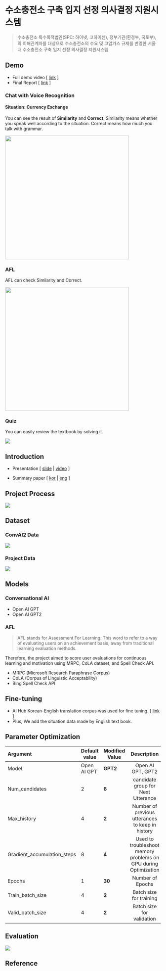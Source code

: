 # 수소충전소 **구축 입지 선정 의사결정 지원시스템**
> 수소충전소 특수목적법인(SPC: 하이넷, 코하이젠), 정부기관(환경부, 국토부), 외 이해관계자를 대상으로 수소충전소의 수요 및 고압가스 규제를 반영한 서울 내 수소충전소 구축 입지 선정 의사결정 지원시스템

## Demo
- Full demo video  [ [link](https://youtu.be/wQf57Zkly0A) ]
- Final Report  [ [link](./documents/final_report.pdf) ]

### Chat with Voice Recognition
#### Situation: Currency Exchange
You can see the result of **Similarity** and **Correct**. Similarity means whether you speak well according to the situation. Correct means how much you talk with grammar.

<img src="./image/main.gif" width="400x"/>


<br/>

### AFL
AFL can check Similarity and Correct.

<img src="./image/AFL.gif" width="400x" />

<br/>


### Quiz
You can easily review the textbook by solving it.

<img src="./image/front-view.gif" />

## Introduction
- Presentation [ [slide](https://drive.google.com/file/d/1aKTveAp5rdqOjbpVT-CFu0GioQ4GMEt1/view?usp=sharing) | [video](https://youtu.be/eyggIxctkF0) ]

- Summary paper [ [kor](https://drive.google.com/drive/u/0/folders/1y1SoWDfAhpzr551PpXJm3POBo7b3WKCb) | [eng](https://drive.google.com/file/d/105vMI1IkXChRjkYUAzhL9lGUbG5zzY4i/view?usp=sharing) ]


## Project Process
<img src="./image/project_process.png" />

## Dataset
### ConvAI2 Data
<img src="./image/convai_dataset.png" />

### Project Data
<img src="./image/dataset.png" />

## Models
### Conversational AI
- Open AI GPT
- Open AI GPT2

### AFL
> AFL stands for Assessment For Learning. This word to refer to a way of evaluating users on an achievement basis, away from traditional learning evaluation methods.

Therefore, the project aimed to score user evaluations for continuous learning and motivation using MRPC, CoLA dataset, and Spell Check API.

- MRPC (Microsoft Research Paraphrase Corpus)
- CoLA (Corpus of Linguistic Acceptability)
- Bing Spell Check API 


## Fine-tuning
- AI Hub Korean-English translation corpus was used for fine tuning. [ [link](https://aihub.or.kr/aidata/87) ]
- Plus, We add the situation data made by English text book.



## Parameter Optimization

| **Argument**                | **Default value** | **Modified Value** |                       **Description**                        |
| :-------------------------- | ----------------- | ------------------ | :----------------------------------------------------------: |
| Model                       | Open AI GPT       | **GPT2**           |                      Open AI GPT, GPT2                       |
| Num_candidates              | 2                 | **6**              |              candidate group for Next Utterance              |
| Max_history                 | 4                 | **2**              |       Number of previous utterances to keep in history       |
| Gradient_accumulation_steps | 8                 | **4**              | Used to troubleshoot memory problems on GPU during Optimization |
| Epochs                      | 1                 | **30**             |                       Number of Epochs                       |
| Train_batch_size            | 4                 | **2**              |                   Batch size for training                    |
| Valid_batch_size            | 4                 | **2**              |                  Batch size for validation                   |


## Evaluation

<img src="./image/model.png" />

## Reference
